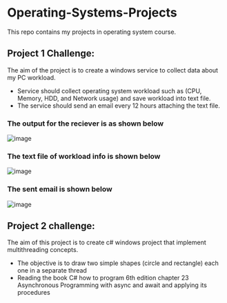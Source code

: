 # Operating-Systems-Projects
This repo contains my projects in operating system course. 

## Project 1 Challenge:
The aim of the project is to create a windows service to collect data about my PC workload.
* Service should collect operating system workload such as (CPU, Memory, HDD, and Network usage) and save workload into text file.
* The service should send an email every 12 hours attaching the text file.

### The output for the reciever is as shown below 

![image](https://user-images.githubusercontent.com/101527083/224385937-1035a7c5-1f1f-47d0-97b0-2bf474e35264.png)


### The text file of workload info is shown below 

![image](https://user-images.githubusercontent.com/101527083/224386213-5603267a-6efa-4d24-928f-737c4a664b76.png)


### The sent email is shown below 

![image](https://user-images.githubusercontent.com/101527083/224386436-7d3c29bc-d52f-44ec-ba0b-d67ec92e8000.png)


## Project 2 challenge:
The aim of this project is to create c# windows project that implement multithreading concepts.
* The objective is to draw two simple shapes (circle and rectangle) each one in a separate thread
* Reading the book C# how to program 6th edition chapter 23 Asynchronous Programming with async and await and applying its procedures 
